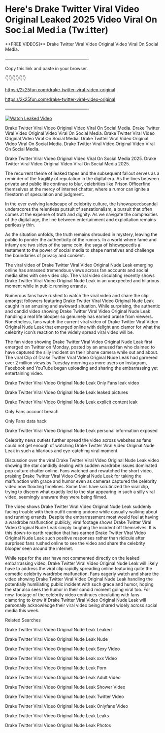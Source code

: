 # Here's Drake Twitter Viral Video Original Leaked 2025 Video Viral On Soc𝚒al Med𝚒a (Tw𝚒tter)

++FREE VIDEOS]** Drake Twitter Viral Video Original Video Viral On Social Media.

———————————————————-

Copy this link and paste in your browser.

👇👇👇👇👇👇

https://2k25fun.com/drake-twitter-viral-video-original

https://2k25fun.com/drake-twitter-viral-video-original

———————————————————-

[![Watch Leaked Video](https://miro.medium.com/v2/resize:fit:828/format:webp/1*cilzJN44JGOrTw9NJCrNHA.gif "Watch Leaked Video")](https://2k25fun.com/drake-twitter-viral-video-original)

Drake Twitter Viral Video Original Video Viral On Social Media. Drake Twitter Viral Video Original Video Viral On Social Media. Drake Twitter Viral Video Original Video Viral On Social Media. Drake Twitter Viral Video Original Video Viral On Social Media. Drake Twitter Viral Video Original Video Viral On Social Media.

Drake Twitter Viral Video Original Video Viral On Social Media 2025. Drake Twitter Viral Video Original Video Viral On Social Media 2025.

The recurrent theme of leaked tapes and the subsequent fallout serves as a reminder of the fragility of reputation in the digital era. As the lines between private and public life continue to blur, celebrities like Prison Officerfind themselves at the mercy of internet chatter, where a rumor can ignite a firestorm of speculation and judgment.

In the ever evolving landscape of celebrity culture, the Ishowspeedscandal underscores the relentless pursuit of sensationalism, a pursuit that often comes at the expense of truth and dignity. As we navigate the complexities of the digital age, the line between entertainment and exploitation remains perilously thin.

As the situation unfolds, the truth remains shrouded in mystery, leaving the public to ponder the authenticity of the rumors. In a world where fame and infamy are two sides of the same coin, the saga of Ishowspeedis a testament to the power of social media to shape narratives and challenge the boundaries of privacy and consent.

The viral video of Drake Twitter Viral Video Original Nude Leak emerging online has amassed tremendous views across fan accounts and social media sites with one video clip. The viral video circulating recently shows Drake Twitter Viral Video Original Nude Leak in an unexpected and hilarious moment while in public running errands.

Numerous fans have rushed to watch the viral video and share the clip amongst followers featuring Drake Twitter Viral Video Original Nude Leak caught in an amusing and awkward situation. While surprising, the authentic and candid video showing Drake Twitter Viral Video Original Nude Leak handling a real life blooper so genuinely has earned praise from viewers. Nonetheless, fans watch the current viral video of Drake Twitter Viral Video Original Nude Leak that emerged online with delight and clamor for what the celebrity icon’s reaction to the widely spread viral video will be.

The fan video showing Drake Twitter Viral Video Original Nude Leak first emerged on Twitter on Monday, posted by an amused fan who claimed to have captured the silly incident on their phone camera while out and about. The viral Clip of Drake Twitter Viral Video Original Nude Leak had garnered over 2 million views by Tuesday morning as more users on Instagram, Facebook and YouTube began uploading and sharing the embarrassing yet entertaining video.

Drake Twitter Viral Video Original Nude Leak Only Fans leak video

Drake Twitter Viral Video Original Nude Leak leaked pictures

Drake Twitter Viral Video Original Nude Leak explicit content leak

Only Fans account breach

Only Fans data hack

Drake Twitter Viral Video Original Nude Leak personal information exposed

Celebrity news outlets further spread the video across websites as fans could not get enough of watching Drake Twitter Viral Video Original Nude Leak in such a hilarious and eye-catching viral moment.

Discussion over the viral Drake Twitter Viral Video Original Nude Leak video showing the star candidly dealing with sudden wardrobe issues dominated pop culture chatter online. Fans watched and rewatched the short video, praising Drake Twitter Viral Video Original Nude Leak for taking the malfunction with grace and humor even as cameras captured the celebrity video now flooding timelines. Some fans have scrutinized the viral clip, trying to discern what exactly led to the star appearing in such a silly viral video, seemingly unaware they were being filmed.

The video shows Drake Twitter Viral Video Original Nude Leak suddenly facing trouble with their outfit coming undone while casually walking about and running errands. Despite the embarrassment most would feel at having a wardrobe malfunction publicly, viral footage shows Drake Twitter Viral Video Original Nude Leak simply laughing the incident off themselves. It is this down-to-earth reaction that has earned Drake Twitter Viral Video Original Nude Leak such positive responses rather than ridicule after surprised fans rushed online to see the video and share the celebrity blooper seen around the internet.

While reps for the star have not commented directly on the leaked embarrassing video, Drake Twitter Viral Video Original Nude Leak will likely have to address the viral clip rapidly spreading online featuring quite the comedic celebrity wardrobe malfunction. Fans eagerly watch and share the video showing Drake Twitter Viral Video Original Nude Leak handling the potentially humiliating public incident with such grace and humor, hoping the star also sees the humor in their candid moment going viral too. For now, footage of the celebrity video continues circulating with fans clamoring to know if Drake Twitter Viral Video Original Nude Leak will personally acknowledge their viral video being shared widely across social media this week.

Related Searches

Drake Twitter Viral Video Original Nude Leak Leaked

Drake Twitter Viral Video Original Nude Leak Nude

Drake Twitter Viral Video Original Nude Leak Sexy Video

Drake Twitter Viral Video Original Nude Leak xxx Video

Drake Twitter Viral Video Original Nude Leak Porn

Drake Twitter Viral Video Original Nude Leak Adult Video

Drake Twitter Viral Video Original Nude Leak Shower Video

Drake Twitter Viral Video Original Nude Leak Twitter Video

Drake Twitter Viral Video Original Nude Leak Onlyfans Video

Drake Twitter Viral Video Original Nude Leak Leaks

Drake Twitter Viral Video Original Nude Leak Photos